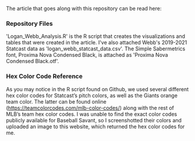 
The article that goes along with this repository can be read here:

### Repository Files

'Logan_Webb_Analysis.R' is the R script that creates the visualizations and tables that were created in the article. I've also attached Webb's 2019-2021 Statcast data as 'logan_webb_statcast_data.csv'. The Simple Sabermetrics font, Proxima Nova Condensed Black, is attached as 'Proxima Nova Condensed Black.otf'.

### Hex Color Code Reference

As you may notice in the R script found on Github, we used several different hex color codes for Statcast’s pitch colors, as well as the Giants orange team color. The latter can be found online (https://teamcolorcodes.com/mlb-color-codes/) along with the rest of MLB’s team hex color codes. I was unable to find the exact color codes publicly available for Baseball Savant, so I screenshotted their colors and uploaded an image to this website, which returned the hex color codes for me. 


